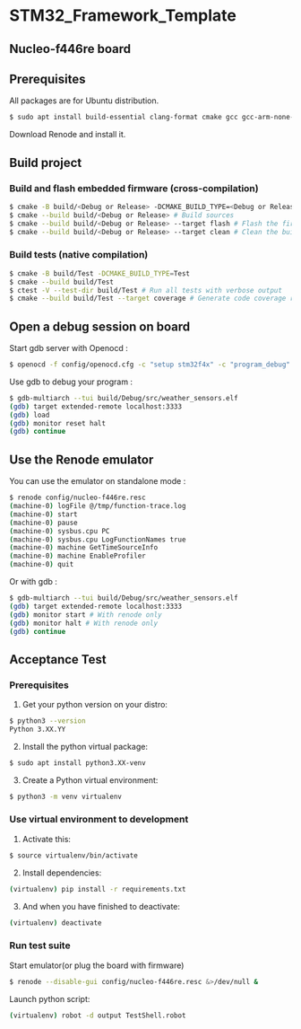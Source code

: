 # STM32_Framework_Template
## Nucleo-f446re board
## Prerequisites
All packages are for Ubuntu distribution.
```bash
$ sudo apt install build-essential clang-format cmake gcc gcc-arm-none-eabi gdb-multiarch lcov ninja-build openocd
```
Download Renode and install it.
## Build project
### Build and flash embedded firmware (cross-compilation)
```bash
$ cmake -B build/<Debug or Release> -DCMAKE_BUILD_TYPE=<Debug or Release>
$ cmake --build build/<Debug or Release> # Build sources
$ cmake --build build/<Debug or Release> --target flash # Flash the firmware
$ cmake --build build/<Debug or Release> --target clean # Clean the build
```
### Build tests (native compilation)
```bash
$ cmake -B build/Test -DCMAKE_BUILD_TYPE=Test
$ cmake --build build/Test
$ ctest -V --test-dir build/Test # Run all tests with verbose output
$ cmake --build build/Test --target coverage # Generate code coverage report
```
## Open a debug session on board
Start gdb server with Openocd :
```bash
$ openocd -f config/openocd.cfg -c "setup stm32f4x" -c "program_debug"
```
Use gdb to debug your program :
```bash
$ gdb-multiarch --tui build/Debug/src/weather_sensors.elf
(gdb) target extended-remote localhost:3333
(gdb) load
(gdb) monitor reset halt
(gdb) continue
```
## Use the Renode emulator
You can use the emulator on standalone mode :
```bash
$ renode config/nucleo-f446re.resc
(machine-0) logFile @/tmp/function-trace.log
(machine-0) start
(machine-0) pause
(machine-0) sysbus.cpu PC
(machine-0) sysbus.cpu LogFunctionNames true
(machine-0) machine GetTimeSourceInfo
(machine-0) machine EnableProfiler
(machine-0) quit
```
Or with gdb :
```bash
$ gdb-multiarch --tui build/Debug/src/weather_sensors.elf
(gdb) target extended-remote localhost:3333
(gdb) monitor start # With renode only
(gdb) monitor halt # With renode only
(gdb) continue
```
## Acceptance Test
### Prerequisites
1. Get your python version on your distro:
```bash
$ python3 --version
Python 3.XX.YY
```
2. Install the python virtual package:
```bash
$ sudo apt install python3.XX-venv
```
3. Create a Python virtual environment:
```bash
$ python3 -m venv virtualenv
```
### Use virtual environment to development
1. Activate this:
```bash
$ source virtualenv/bin/activate
```
2. Install dependencies:
```bash
(virtualenv) pip install -r requirements.txt
```
3. And when you have finished to deactivate:
```bash
(virtualenv) deactivate
```
### Run test suite
Start emulator(or plug the board with firmware)
```bash
$ renode --disable-gui config/nucleo-f446re.resc &>/dev/null &
```
Launch python script:
```bash
(virtualenv) robot -d output TestShell.robot
```

